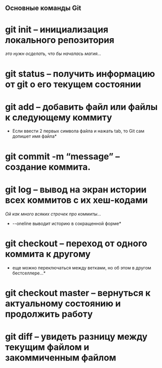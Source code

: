 ## Основные команды Git
# git init – инициализация локального репозитория
*это нужн осделать, что бы началась магия...*
# git status – получить информацию от git о его текущем состоянии
# git add – добавить файл или файлы к следующему коммиту
* Если ввести 2 первых символа файла и нажать tab, то Git сам допишет имя файла*
# git commit -m “message” – создание коммита.
# git log – вывод на экран истории всех коммитов с их хеш-кодами
*Ой как много всяких строчек про коммиты...*
* --oneline выводит историю в сокращенной форме*
# git checkout – переход от одного коммита к другому
* еще можно переключаться между ветками, но об этом в другом бестселлере...*
# git checkout master – вернуться к актуальному состоянию и продолжить работу
# git diff – увидеть разницу между текущим файлом и закоммиченным файлом
